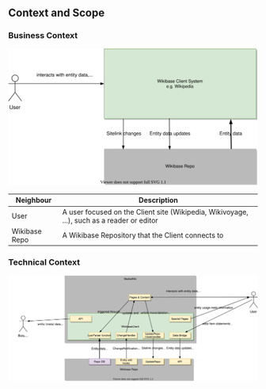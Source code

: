 ## Context and Scope

### Business Context

![WikibaseClient business context diagram](./diagrams/03-business-context.drawio.svg)

| Neighbour     | Description                                                                                |
| ------------- | ------------------------------------------------------------------------------------------ |
| User          | A user focused on the Client site (Wikipedia, Wikivoyage, ...), such as a reader or editor |
| Wikibase Repo | A Wikibase Repository that the Client connects to                                          |

### Technical Context

![WikibaseClient technical context diagram](./diagrams/03-technical-context.drawio.svg)
